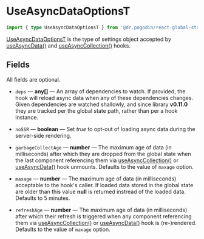 # UseAsyncDataOptionsT
```ts
import { type UseAsyncDataOptionsT } from '@dr.pogodin/react-global-state';
```
[UseAsyncDataOptionsT] is the type of settings object accepted by
[useAsyncData()] and [useAsyncCollection()] hooks.

## Fields
All fields are optional.

- `deps` &mdash; **any[]** &mdash; An array of dependencies to watch. If provided,
  the hook will reload async data when any of these dependencies changes.
  Given dependencies are watched shallowly, and since library **v0.11.0**
  they are tracked per the global state path, rather than per a hook instance.

- `noSSR` &mdash; **boolean** &mdash; Set _true_ to opt-out of loading async data
  during the server-side rendering.

- `garbageCollectAge` &mdash; **number** &mdash; The maximum age of data (in milliseconds)
  after which they are dropped from the global state when the last component
  referencing them via [useAsyncCollection()] or [useAsyncData()] hook
  unmounts. Defaults to the value of `maxage` option.

- `maxage` <Link id="maxage" /> &mdash; **number** &mdash; The maximum age of data (in milliseconds) acceptable
  to the hook's caller. If loaded data stored in the global state are older
  than this value **null** is returned instread of the loaded data.
  Defaults to 5 minutes.

- `refreshAge` &mdash; **number** &mdash; The maximum age of data (in milliseconds) after
  which their refresh is triggered when any component referencing them via
  [useAsyncCollection()] or [useAsyncData()] hook is (re-)rendered.
  Defaults to the value of `maxage` option.

[useAsyncCollection()]: /docs/api/hooks/useasynccollection
[UseAsyncDataOptionsT]: #
[useAsyncData()]: /docs/api/hooks/useasyncdata
